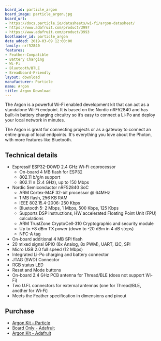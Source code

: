 ```yaml
---
board_id: particle_argon
board_image: particle_argon.jpg
board_url:
- https://docs.particle.io/datasheets/wi-fi/argon-datasheet/
- https://www.adafruit.com/product/3997
- https://www.adafruit.com/product/3993
bootloader_id: particle_argon
date_added: 2019-03-09 12:00:00
family: nrf52840
features:
- Feather-Compatible
- Battery Charging
- Wi-Fi
- Bluetooth/BTLE
- Breadboard-Friendly
layout: download
manufacturer: Particle
name: Argon
title: Argon Download
---
```


The Argon is a powerful Wi-Fi enabled development kit that can act as a standalone Wi-Fi endpoint. It is based on the Nordic nRF52840 and has built-in battery charging circuitry so it’s easy to connect a Li-Po and deploy your local network in minutes.

The Argon is great for connecting projects or as a gateway to connect an entire group of local endpoints. It's everything you love about the Photon, with more features like Bluetooth.

## Technical details

* Espressif ESP32-D0WD 2.4 GHz Wi-Fi coprocessor
  - On-board 4 MB flash for ESP32
  - 802.11 b/g/n support
  - 802.11 n (2.4 GHz), up to 150 Mbps
* Nordic Semiconductor nRF52840 SoC
  - ARM Cortex-M4F 32-bit processor @ 64MHz
  - 1 MB flash, 256 KB RAM
  - IEEE 802.15.4-2006: 250 Kbps
  - Bluetooth 5: 2 Mbps, 1 Mbps, 500 Kbps, 125 Kbps
  - Supports DSP instructions, HW accelerated Floating Point Unit (FPU) calculations
  - ARM TrustZone CryptoCell-310 Cryptographic and security module
  - Up to +8 dBm TX power (down to -20 dBm in 4 dB steps)
  - NFC-A tag
* On-board additional 4 MB SPI flash
* 20 mixed signal GPIO (6x Analog, 8x PWM), UART, I2C, SPI
* Micro USB 2.0 full speed (12 Mbps)
* Integrated Li-Po charging and battery connector
* JTAG (SWD) Connector
* RGB status LED
* Reset and Mode buttons
* On-board 2.4 GHz PCB antenna for Thread/BLE (does not support Wi-Fi)
* Two U.FL connectors for external antennas (one for Thread/BLE, another for Wi-Fi)
* Meets the Feather specification in dimensions and pinout

## Purchase

* [Argon Kit - Particle](https://store.particle.io/products/argon-kit)
* [Board Only - Adafruit](https://www.adafruit.com/product/3997)
* [Argon Kit - Adafruit](https://www.adafruit.com/product/3993)

